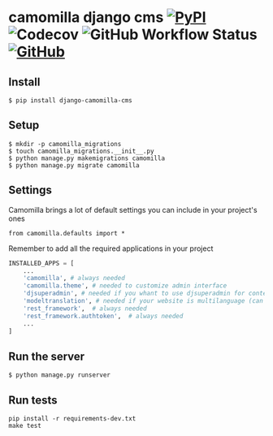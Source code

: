 # camomilla django cms [![PyPI](https://img.shields.io/pypi/v/django-camomilla-cms?style=flat-square)](https://pypi.org/project/django-camomilla-cms) ![Codecov](https://img.shields.io/codecov/c/github/camomillacms/camomilla-core?style=flat-square) ![GitHub Workflow Status](https://img.shields.io/github/workflow/status/camomillacms/camomilla-core/Test,%20Coverage%20and%20Release?style=flat-square) [![GitHub](https://img.shields.io/github/license/camomillacms/camomilla-core?style=flat-square)](./LICENSE)

## Install 

```shell
$ pip install django-camomilla-cms
```

## Setup 
```shell
$ mkdir -p camomilla_migrations
$ touch camomilla_migrations.__init__.py
$ python manage.py makemigrations camomilla
$ python manage.py migrate camomilla
```


## Settings

Camomilla brings a lot of default settings you can include in your project's ones

    from camomilla.defaults import *

Remember to add all the required applications in your project

```python
INSTALLED_APPS = [
    ...
    'camomilla', # always needed
    'camomilla.theme', # needed to customize admin interface
    'djsuperadmin', # needed if you whant to use djsuperadmin for contents
    'modeltranslation', # needed if your website is multilanguage (can be added later)
    'rest_framework',  # always needed
    'rest_framework.authtoken',  # always needed
    ...
]
```

## Run the server

    $ python manage.py runserver

## Run tests

    pip install -r requirements-dev.txt
    make test
